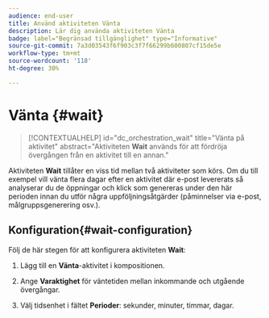 ```yaml
---
audience: end-user
title: Använd aktiviteten Vänta
description: Lär dig använda aktiviteten Vänta
badge: label="Begränsad tillgänglighet" type="Informative"
source-git-commit: 7a3d03543f6f903c3f7f66299b600807cf15de5e
workflow-type: tm+mt
source-wordcount: '118'
ht-degree: 30%

---
```


# Vänta {#wait}

>[!CONTEXTUALHELP]
>id="dc_orchestration_wait"
>title="Vänta på aktivitet"
>abstract="Aktiviteten **Wait** används för att fördröja övergången från en aktivitet till en annan."

Aktiviteten **Wait** tillåter en viss tid mellan två aktiviteter som körs. Om du till exempel vill vänta flera dagar efter en aktivitet där e-post levererats så analyserar du de öppningar och klick som genereras under den här perioden innan du utför några uppföljningsåtgärder (påminnelser via e-post, målgruppsgenerering osv.).

## Konfiguration{#wait-configuration}

Följ de här stegen för att konfigurera aktiviteten **Wait**:

1. Lägg till en **Vänta**-aktivitet i kompositionen.

1. Ange **Varaktighet** för väntetiden mellan inkommande och utgående övergångar.

1. Välj tidsenhet i fältet **Perioder**: sekunder, minuter, timmar, dagar.


